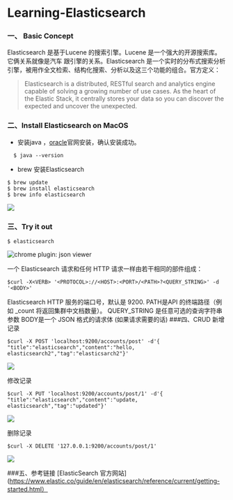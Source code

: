 # Learning-Elasticsearch

### 一、 Basic Concept
Elasticsearch 是基于Lucene 的搜索引擎。Lucene 是一个强大的开源搜索库。它俩关系就像是汽车 跟引擎的关系。Elasticsearch 是一个实时的分布式搜索分析引擎，被用作全文检索、结构化搜索、分析以及这三个功能的组合。官方定义：
>Elasticsearch is a distributed, RESTful search and analytics engine capable of solving a growing number of use cases. As the heart of the Elastic Stack, it centrally stores your data so you can discover the expected and uncover the unexpected.

### 二、Install Elasticsearch on MacOS
* 安装java ，[oracle](http://www.oracle.com/technetwork/java/javase/downloads/jdk8-downloads-2133151.html)官网安装，确认安装成功。
```
  $ java --version  
```
* brew 安装Elasticsearch
```
$ brew update
$ brew install elasticsearch 
$ brew info elasticsearch
```
![](http://upload-images.jianshu.io/upload_images/807985-e61ec9c9eaf2eac2.png?imageMogr2/auto-orient/strip%7CimageView2/2/w/1240)


### 三、Try it out
```
$ elasticsearch
```
![chrome plugin: json viewer](http://upload-images.jianshu.io/upload_images/807985-a064e478d98200b4.png?imageMogr2/auto-orient/strip%7CimageView2/2/w/1240)

一个 Elasticsearch 请求和任何 HTTP 请求一样由若干相同的部件组成：
```
$curl -X<VERB> '<PROTOCOL>://<HOST>:<PORT>/<PATH>?<QUERY_STRING>' -d '<BODY>'
```
Elasticsearch HTTP 服务的端口号，默认是 9200.
PATH是API 的终端路径（例如 _count 将返回集群中文档数量）。
QUERY_STRING 是任意可选的查询字符串参数
BODY是一个 JSON 格式的请求体 (如果请求需要的话)
###四、CRUD
新增记录
```
$curl -X POST 'localhost:9200/accounts/post' -d'{ "title":"elasticsearch","content":"hello, elasticsearch2","tag":"elasticsarch2"}'
```

![](http://upload-images.jianshu.io/upload_images/807985-d5edef1fb23c4245.png?imageMogr2/auto-orient/strip%7CimageView2/2/w/1240)

修改记录
```
$curl -X PUT 'localhost:9200/accounts/post/1' -d'{ "title":"elasticsearch","content":"update, elasticsearch","tag":"updated"}'
```

![](http://upload-images.jianshu.io/upload_images/807985-ff3b1043a305c2a8.png?imageMogr2/auto-orient/strip%7CimageView2/2/w/1240)

删除记录
```
$curl -X DELETE '127.0.0.1:9200/accounts/post/1'
```
![](http://upload-images.jianshu.io/upload_images/807985-9ca11a7a67915bc5.png?imageMogr2/auto-orient/strip%7CimageView2/2/w/1240)

###五、参考链接
[ElasticSearch 官方网站]
(https://www.elastic.co/guide/en/elasticsearch/reference/current/getting-started.html）
